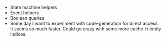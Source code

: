 - State machine helpers
- Event helpers
- Boolean queries
- Some day I want to experiment with code-generation for direct access. It seems so much faster. Could go crazy with some more cache-friendly indices.
